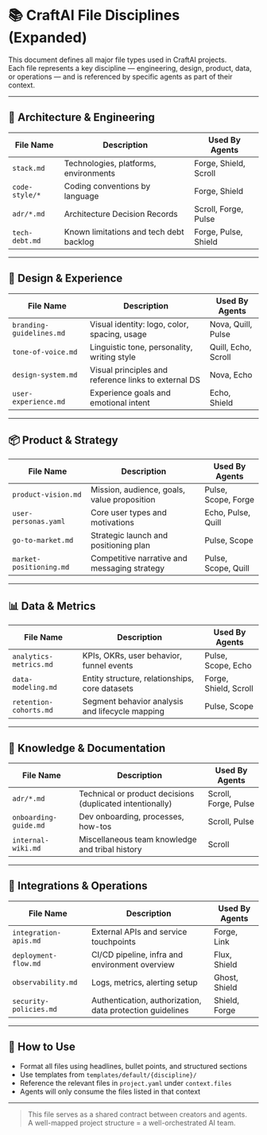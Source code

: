 # 📚 CraftAI File Disciplines (Expanded)

This document defines all major file types used in CraftAI projects.  
Each file represents a key discipline — engineering, design, product, data, or operations — and is referenced by specific agents as part of their context.

---

## 📐 Architecture & Engineering

| File Name                  | Description                                               | Used By Agents         |
|---------------------------|-----------------------------------------------------------|------------------------|
| `stack.md`                | Technologies, platforms, environments                     | Forge, Shield, Scroll  |
| `code-style/*`            | Coding conventions by language                            | Forge, Shield          |
| `adr/*.md`                | Architecture Decision Records                             | Scroll, Forge, Pulse   |
| `tech-debt.md`            | Known limitations and tech debt backlog                   | Forge, Pulse, Shield   |

---

## 🎨 Design & Experience

| File Name                  | Description                                               | Used By Agents         |
|---------------------------|-----------------------------------------------------------|------------------------|
| `branding-guidelines.md`  | Visual identity: logo, color, spacing, usage              | Nova, Quill, Pulse     |
| `tone-of-voice.md`        | Linguistic tone, personality, writing style               | Quill, Echo, Scroll    |
| `design-system.md`        | Visual principles and reference links to external DS      | Nova, Echo             |
| `user-experience.md`      | Experience goals and emotional intent                     | Echo, Shield           |

---

## 📦 Product & Strategy

| File Name                  | Description                                               | Used By Agents         |
|---------------------------|-----------------------------------------------------------|------------------------|
| `product-vision.md`       | Mission, audience, goals, value proposition               | Pulse, Scope, Forge    |
| `user-personas.yaml`      | Core user types and motivations                           | Echo, Pulse, Quill     |
| `go-to-market.md`         | Strategic launch and positioning plan                     | Pulse, Scope           |
| `market-positioning.md`   | Competitive narrative and messaging strategy              | Pulse, Scope, Quill    |

---

## 📊 Data & Metrics

| File Name                  | Description                                               | Used By Agents         |
|---------------------------|-----------------------------------------------------------|------------------------|
| `analytics-metrics.md`    | KPIs, OKRs, user behavior, funnel events                  | Pulse, Scope, Echo     |
| `data-modeling.md`        | Entity structure, relationships, core datasets            | Forge, Shield, Scroll  |
| `retention-cohorts.md`    | Segment behavior analysis and lifecycle mapping           | Pulse, Scope           |

---

## 🧠 Knowledge & Documentation

| File Name                  | Description                                               | Used By Agents         |
|---------------------------|-----------------------------------------------------------|------------------------|
| `adr/*.md`                | Technical or product decisions (duplicated intentionally) | Scroll, Forge, Pulse   |
| `onboarding-guide.md`     | Dev onboarding, processes, how-tos                        | Scroll, Pulse          |
| `internal-wiki.md`        | Miscellaneous team knowledge and tribal history           | Scroll                 |

---

## 🔌 Integrations & Operations

| File Name                  | Description                                               | Used By Agents         |
|---------------------------|-----------------------------------------------------------|------------------------|
| `integration-apis.md`     | External APIs and service touchpoints                     | Forge, Link            |
| `deployment-flow.md`      | CI/CD pipeline, infra and environment overview            | Flux, Shield           |
| `observability.md`        | Logs, metrics, alerting setup                             | Ghost, Shield          |
| `security-policies.md`    | Authentication, authorization, data protection guidelines | Shield, Forge          |

---

## 🧭 How to Use

- Format all files using headlines, bullet points, and structured sections
- Use templates from `templates/default/{discipline}/`
- Reference the relevant files in `project.yaml` under `context.files`
- Agents will only consume the files listed in that context

---

> This file serves as a shared contract between creators and agents.  
> A well-mapped project structure = a well-orchestrated AI team.
